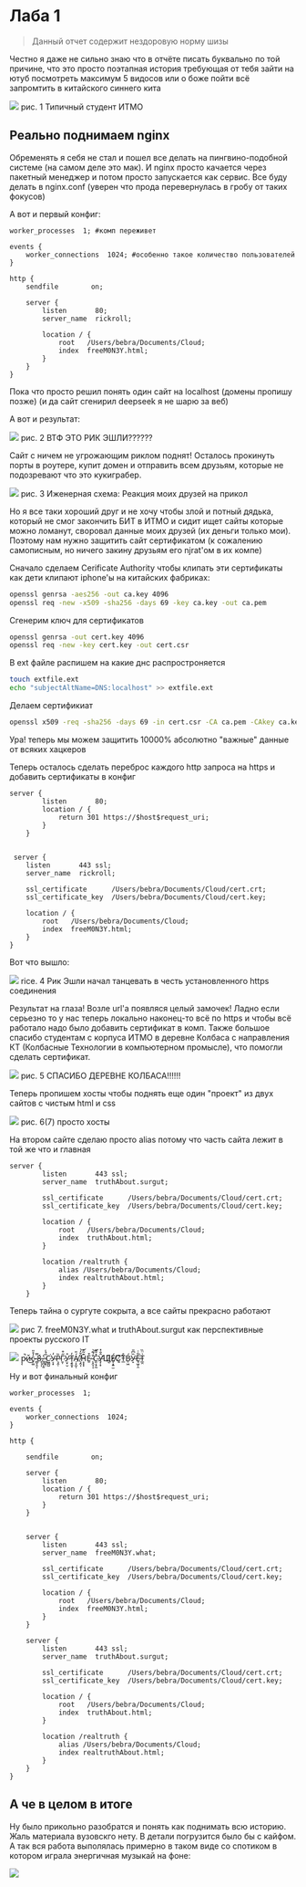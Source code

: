 # Лаба 1 

> Данный отчет содержит нездоровую норму шизы

Честно я даже не сильно знаю что в отчёте писать буквально по той причине, что это просто поэтапная история
требующая от тебя зайти на ютуб посмотреть максимум 5 видосов или о боже пойти всё запромтить в китайского синнего кита 

![](images/rice1.png)
рис. 1 Типичный студент ИТМО

## Реально поднимаем nginx

Обременять я себя не стал и пошел все делать на пингвино-подобной системе (на самом деле это мак).
И nginx просто качается через пакетный менеджер и потом просто запускается как сервис.
Все буду делать в nginx.conf (уверен что прода перевернулась в гробу от таких фокусов)

А вот и первый конфиг:
```nginx
worker_processes  1; #комп переживет

events {
    worker_connections  1024; #особенно такое количество пользователей
}

http {
    sendfile        on;

    server {
        listen       80;
        server_name  rickroll;

        location / {
            root   /Users/bebra/Documents/Cloud;
            index  freeM0N3Y.html;
        }
    }
}
```
Пока что просто решил понять один сайт на localhost (домены пропишу позже) (и да сайт сгенирил deepseek я не шарю за веб)
 
А вот и результат:

![](images/rice2.png)
рис. 2 ВТФ ЭТО РИК ЭШЛИ??????

Сайт с ничем не угрожающим риклом поднят! Осталось прокинуть порты в роутере, купит домен и отправить всем друзьям, которые не подозревают что это кукиграбер.

![](images/rice3.png)
рис. 3 Иженерная схема: Реакция моих друзей на прикол

Но я все таки хороший друг и не хочу чтобы злой и потный дядька, который не смог закончить БИТ в ИТМО и сидит ищет сайты которые можно ломанут, своровал данные моих друзей (их деньги только мои). Поэтому нам нужно защитить сайт сертификатом (к сожалению самописным, но ничего закину друзьям его njrat'ом в их компе)

Сначало сделаем Cerificate Authority чтобы клипать эти сертификаты как дети клипают iphone'ы на китайских фабриках:
```bash
openssl genrsa -aes256 -out ca.key 4096
openssl req -new -x509 -sha256 -days 69 -key ca.key -out ca.pem
```
Сгенерим ключ для сертификатов
```bash
openssl genrsa -out cert.key 4096
openssl req -new -key cert.key -out cert.csr
```
В ext файле распишем на какие днс распростроняется
```bash
touch extfile.ext 
echo "subjectAltName=DNS:localhost" >> extfile.ext 
```
Делаем сертификиат
```bash
openssl x509 -req -sha256 -days 69 -in cert.csr -CA ca.pem -CAkey ca.key -out cert.crt -extfile extfile.ext
```

Ура! теперь мы можем защитить 10000% абсолютно "важные" данные от всяких хацкеров

Теперь осталось сделать переброс каждого http запроса на https и добавить сертификаты в конфиг
```nginx
server {
        listen       80;
        location / {
            return 301 https://$host$request_uri;
        }
    }


 server {
    listen       443 ssl;
    server_name  rickroll;

    ssl_certificate      /Users/bebra/Documents/Cloud/cert.crt;
    ssl_certificate_key  /Users/bebra/Documents/Cloud/cert.key;

    location / {
        root   /Users/bebra/Documents/Cloud;
        index  freeM0N3Y.html;
    }
}
```

Вот что вышло:

![](images/rice4.gif)
rice. 4 Рик Эшли начал танцевать в честь установленного https соединения

Результат на глаза! Возле url'а появляся целый замочек! Ладно если серьезно то у нас теперь локально наконец-то всё по https и чтобы всё работало надо было добавить сертификат в комп. Также большое спасибо студентам с корпуса ИТМО в деревне Колбаса с направления КТ (Колбасные Технологии в компьютерном промысле), что помогли сделать сертификат. 

![](images/rice5.png)
рис. 5 СПАСИБО ДЕРЕВНЕ КОЛБАСА!!!!!!

Теперь пропишем хосты чтобы поднять еще один "проект" из двух сайтов с чистым html и css

![](images/rice6.png)
рис. 6(7) просто хосты

На втором сайте сделаю просто alias потому что часть сайта лежит в той же что и главная
```nginx
server {
        listen       443 ssl;
        server_name  truthAbout.surgut;

        ssl_certificate      /Users/bebra/Documents/Cloud/cert.crt;
        ssl_certificate_key  /Users/bebra/Documents/Cloud/cert.key;

        location / {
            root   /Users/bebra/Documents/Cloud;
            index  truthAbout.html;
        }

        location /realtruth {
            alias /Users/bebra/Documents/Cloud;
            index realtruthAbout.html;
        } 
    }
```
Теперь тайна о сургуте сокрыта, а все сайты прекрасно работают

![](images/rice7.png)
рис 7. freeM0N3Y.what и truthAbout.surgut как перспективные проекты русского IT

![](images/rice8.png)
р̷͔̚и̵̌͜с̴̗͚̓̊̎ ̶̳̞̯͎̿8̵̥̩͎́.̷̨̪͎͈̔ ̵̻͓̜̅́̾С̷͖͇̺͘У̴͔͙̓Р̷͉̭̜̏Г̷̱̩̋͒У̷̤͓̮̊Т̵̧̱̯̟̓А̸̹͓̰́̎ͅ ̸̧̯͎̆̌̓͝Н̴̝͓͓͊̃̊Е̷̱͒ ̴̨̛̭̞͔̈́͊͝С̴͈͔̞̰̽̐̆У̵̡̦̟̑̐̽̕Щ̷͔̓̈̓͌Е̸̨͙͍̫́С̸͈͊̀́̈Т̵̲̊В̷̠͖́У̵̝̏͆̎͘Е̷̘͖̩̯͋̇͘Т̴̲̯͗̈̏

Ну и вот финальный конфиг
```nginx
worker_processes  1;

events {
    worker_connections  1024;
}

http {

    sendfile        on;

    server {
        listen       80;
        location / {
            return 301 https://$host$request_uri;
        }
    }


    server {
        listen       443 ssl;
        server_name  freeM0N3Y.what;

        ssl_certificate      /Users/bebra/Documents/Cloud/cert.crt;
        ssl_certificate_key  /Users/bebra/Documents/Cloud/cert.key;

        location / {
            root   /Users/bebra/Documents/Cloud;
            index  freeM0N3Y.html;
        }
    }

    server {
        listen       443 ssl;
        server_name  truthAbout.surgut;

        ssl_certificate      /Users/bebra/Documents/Cloud/cert.crt;
        ssl_certificate_key  /Users/bebra/Documents/Cloud/cert.key;

        location / {
            root   /Users/bebra/Documents/Cloud;
            index  truthAbout.html;
        }

        location /realtruth {
            alias /Users/bebra/Documents/Cloud;
            index realtruthAbout.html;
        } 
    }
}
```
## А че в целом в итоге
Ну было прикольно разобратся и понять как поднимать всю историю. Жаль материала вузовскго нету. В детали погрузится было бы с кайфом.
А так вся работа выполялась примерно в таком виде со спотиком в котором играла энергичная музыкай на фоне:

![](images/rice9.png)